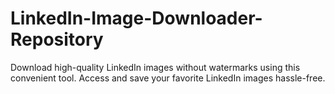 # LinkedIn-Image-Downloader-Repository
Download high-quality LinkedIn images without watermarks using this convenient tool. Access and save your favorite LinkedIn images hassle-free.
